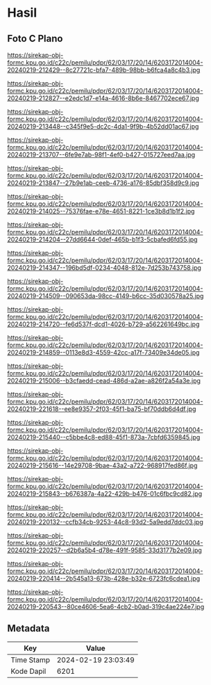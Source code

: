 # Hasil

## Foto C Plano

https://sirekap-obj-formc.kpu.go.id/c22c/pemilu/pdpr/62/03/17/20/14/6203172014004-20240219-212429--8c27721c-bfa7-489b-98bb-b6fca4a8c4b3.jpg

https://sirekap-obj-formc.kpu.go.id/c22c/pemilu/pdpr/62/03/17/20/14/6203172014004-20240219-212827--e2edc1d7-e14a-4616-8b6e-8467702ece67.jpg

https://sirekap-obj-formc.kpu.go.id/c22c/pemilu/pdpr/62/03/17/20/14/6203172014004-20240219-213448--c345f9e5-dc2c-4da1-9f9b-4b52dd01ac67.jpg

https://sirekap-obj-formc.kpu.go.id/c22c/pemilu/pdpr/62/03/17/20/14/6203172014004-20240219-213707--6fe9e7ab-98f1-4ef0-b427-015727eed7aa.jpg

https://sirekap-obj-formc.kpu.go.id/c22c/pemilu/pdpr/62/03/17/20/14/6203172014004-20240219-213847--27b9e1ab-ceeb-4736-a176-85dbf358d9c9.jpg

https://sirekap-obj-formc.kpu.go.id/c22c/pemilu/pdpr/62/03/17/20/14/6203172014004-20240219-214025--75376fae-e78e-4651-8221-1ce3b8d1b1f2.jpg

https://sirekap-obj-formc.kpu.go.id/c22c/pemilu/pdpr/62/03/17/20/14/6203172014004-20240219-214204--27dd6644-0def-465b-b1f3-5cbafed6fd55.jpg

https://sirekap-obj-formc.kpu.go.id/c22c/pemilu/pdpr/62/03/17/20/14/6203172014004-20240219-214347--196bd5df-0234-4048-812e-7d253b743758.jpg

https://sirekap-obj-formc.kpu.go.id/c22c/pemilu/pdpr/62/03/17/20/14/6203172014004-20240219-214509--090653da-98cc-4149-b6cc-35d030578a25.jpg

https://sirekap-obj-formc.kpu.go.id/c22c/pemilu/pdpr/62/03/17/20/14/6203172014004-20240219-214720--fe6d537f-dcd1-4026-b729-a562261649bc.jpg

https://sirekap-obj-formc.kpu.go.id/c22c/pemilu/pdpr/62/03/17/20/14/6203172014004-20240219-214859--0113e8d3-4559-42cc-a17f-73409e34de05.jpg

https://sirekap-obj-formc.kpu.go.id/c22c/pemilu/pdpr/62/03/17/20/14/6203172014004-20240219-215006--b3cfaedd-cead-486d-a2ae-a826f2a54a3e.jpg

https://sirekap-obj-formc.kpu.go.id/c22c/pemilu/pdpr/62/03/17/20/14/6203172014004-20240219-221618--ee8e9357-2f03-45f1-ba75-bf70ddb6d4df.jpg

https://sirekap-obj-formc.kpu.go.id/c22c/pemilu/pdpr/62/03/17/20/14/6203172014004-20240219-215440--c5bbe4c8-ed88-45f1-873a-7cbfd6359845.jpg

https://sirekap-obj-formc.kpu.go.id/c22c/pemilu/pdpr/62/03/17/20/14/6203172014004-20240219-215616--14e29708-9bae-43a2-a722-968917fed86f.jpg

https://sirekap-obj-formc.kpu.go.id/c22c/pemilu/pdpr/62/03/17/20/14/6203172014004-20240219-215843--b676387a-4a22-429b-b476-01c6fbc9cd82.jpg

https://sirekap-obj-formc.kpu.go.id/c22c/pemilu/pdpr/62/03/17/20/14/6203172014004-20240219-220132--ccfb34cb-9253-44c8-93d2-5a9edd7ddc03.jpg

https://sirekap-obj-formc.kpu.go.id/c22c/pemilu/pdpr/62/03/17/20/14/6203172014004-20240219-220257--d2b6a5b4-d78e-491f-9585-33d3177b2e09.jpg

https://sirekap-obj-formc.kpu.go.id/c22c/pemilu/pdpr/62/03/17/20/14/6203172014004-20240219-220414--2b545a13-673b-428e-b32e-6723fc6cdea1.jpg

https://sirekap-obj-formc.kpu.go.id/c22c/pemilu/pdpr/62/03/17/20/14/6203172014004-20240219-220543--80ce4606-5ea6-4cb2-b0ad-319c4ae224e7.jpg


## Metadata

| Key        | Value               |
| ---------- | ------------------- |
| Time Stamp | 2024-02-19 23:03:49 |
| Kode Dapil | 6201                |



